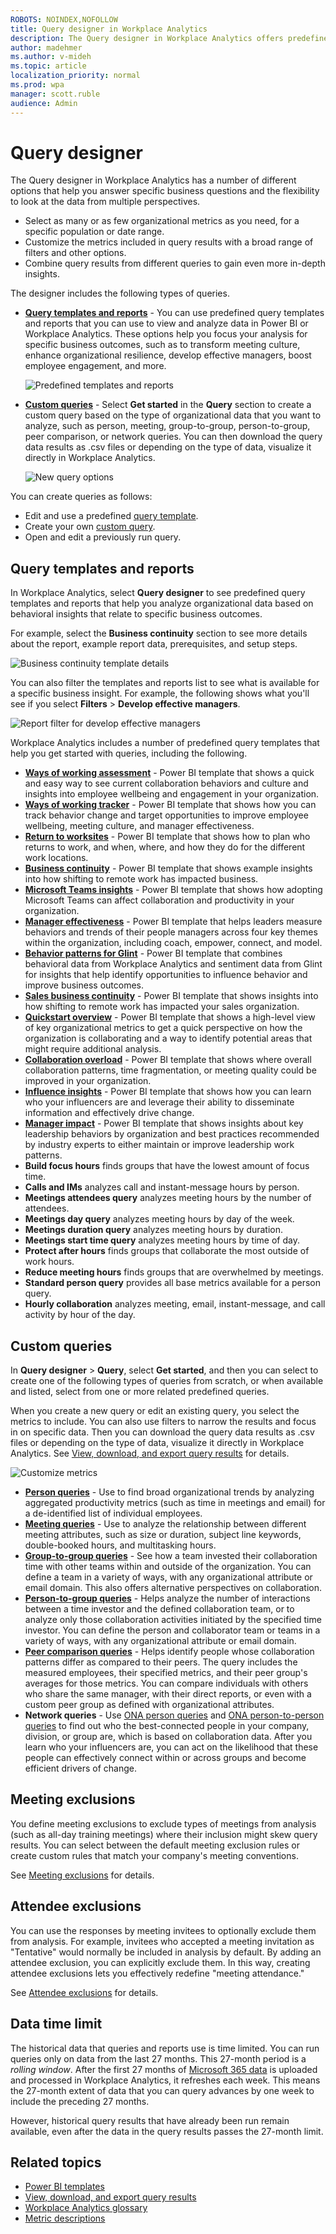 ```yaml
---
ROBOTS: NOINDEX,NOFOLLOW
title: Query designer in Workplace Analytics
description: The Query designer in Workplace Analytics offers predefined Power BI templates and other custom query options for more in-depth data analysis
author: madehmer
ms.author: v-mideh
ms.topic: article
localization_priority: normal 
ms.prod: wpa
manager: scott.ruble
audience: Admin
---
```


# Query designer

The Query designer in Workplace Analytics has a number of different options that help you answer specific business questions and the flexibility to look at the data from multiple perspectives.

* Select as many or as few organizational metrics as you need, for a specific population or date range.
* Customize the metrics included in query results with a broad range of filters and other options.
* Combine query results from different queries to gain even more in-depth insights.

The designer includes the following types of queries.

* [**Query templates and reports**](#query-templates-and-reports) - You can use predefined query templates and reports that you can use to view and analyze data in Power BI or Workplace Analytics. These options help you focus your analysis for specific business outcomes, such as to transform meeting culture, enhance organizational resilience, develop effective managers, boost employee engagement, and more.

  ![Predefined templates and reports](../Images/WpA/Tutorials/query-templates.png)

* [**Custom queries**](#custom-queries) - Select **Get started** in the **Query** section to create a custom query based on the type of organizational data that you want to analyze, such as person, meeting, group-to-group, person-to-group, peer comparison, or network queries. You can then download the query data results as .csv files or depending on the type of data, visualize it directly in Workplace Analytics.

  ![New query options](../Images/WpA/Tutorials/new-query.png)

You can create queries as follows:

* Edit and use a predefined [query template](#query-templates-and-reports).
* Create your own [custom query](#custom-queries).
* Open and edit a previously run query.

## Query templates and reports

In Workplace Analytics, select **Query designer** to see predefined query templates and reports that help you analyze organizational data based on behavioral insights that relate to specific business outcomes.

For example, select the **Business continuity** section to see more details about the report, example report data, prerequisites, and setup steps.

![Business continuity template details](../Images/WpA/Tutorials/query-template-details.png)

You can also filter the templates and reports list to see what is available for a specific business insight. For example, the following shows what you'll see if you select **Filters** > **Develop effective managers**.

![Report filter for develop effective managers](../Images/WpA/Tutorials/query-template-filters.png)

Workplace Analytics includes a number of predefined query templates that help you get started with queries, including the following.

* [**Ways of working assessment**](./power-bi-collab-assess.md) - Power BI template that shows a quick and easy way to see current collaboration behaviors and culture and insights into employee wellbeing and engagement in your organization.
* [**Ways of working tracker**](./power-bi-collab-track.md) - Power BI template that shows how you can track behavior change and target opportunities to improve employee wellbeing, meeting culture, and manager effectiveness.
* [**Return to worksites**](./power-bi-return-tw.md) - Power BI template that shows how to plan who returns to work, and when, where, and how they do for the different work locations.
* [**Business continuity**](./power-bi-bc.md) - Power BI template that shows example insights into how shifting to remote work has impacted business.
* [**Microsoft Teams insights**](./power-bi-teams.md) - Power BI template that shows how adopting Microsoft Teams can affect collaboration and productivity in your organization.
* [**Manager effectiveness**](./power-bi-manager.md) - Power BI template that helps leaders measure behaviors and trends of their people managers across four key themes within the organization, including coach, empower, connect, and model.
* [**Behavior patterns for Glint**](./power-bi-glint.md) - Power BI template that combines behavioral data from Workplace Analytics and sentiment data from Glint for insights that help identify opportunities to influence behavior and improve business outcomes.
* [**Sales business continuity**](./pbi-bc-sales.md) - Power BI template that shows insights into how shifting to remote work has impacted your sales organization.
* [**Quickstart overview**](./power-bi-quickstart.md) - Power BI template that shows a high-level view of key organizational metrics to get a quick perspective on how the organization is collaborating and a way to identify potential areas that might require additional analysis.
* [**Collaboration overload**](./power-bi-collab-overload.md) - Power BI template that shows where overall collaboration patterns, time fragmentation, or meeting quality could be improved in your organization.
* [**Influence insights**](./pbi-influence-db.md) - Power BI template that shows how you can learn who your influencers are and leverage their ability to disseminate information and effectively drive change.
* [**Manager impact**](./power-bi-manager-impact.md) - Power BI template that shows insights about key leadership behaviors by organization and best practices recommended by industry experts to either maintain or improve leadership work patterns.
* **Build focus hours** finds groups that have the lowest amount of focus time.
* **Calls and IMs** analyzes call and instant-message hours by person.
* **Meetings attendees query** analyzes meeting hours by the number of attendees.
* **Meetings day query** analyzes meeting hours by day of the week.
* **Meetings duration query** analyzes meeting hours by duration.
* **Meetings start time query** analyzes meeting hours by time of day.
* **Protect after hours** finds groups that collaborate the most outside of work hours.
* **Reduce meeting hours** finds groups that are overwhelmed by meetings.
* **Standard person query** provides all base metrics available for a person query.
* **Hourly collaboration** analyzes meeting, email, instant-message, and call activity by hour of the day.

## Custom queries

In **Query designer** > **Query**, select **Get started**, and then you can select to create one of the following types of queries from scratch, or when available and listed, select from one or more related predefined queries.

When you create a new query or edit an existing query, you select the metrics to include. You can also use filters to narrow the results and focus in on specific data. Then you can download the query data results as .csv files or depending on the type of data, visualize it directly in Workplace Analytics. See [View, download, and export query results](../use/view-download-and-export-query-results.md) for details.

![Customize metrics](../Images/WpA/Use/Customize-attributes-and-metrics.png)

* [**Person queries**](person-queries.md) - Use to find broad organizational trends by analyzing aggregated productivity metrics (such as time in meetings and email) for a de-identified list of individual employees.
* [**Meeting queries**](meeting-queries.md) - Use to analyze the relationship between different meeting attributes, such as size or duration, subject line keywords, double-booked hours, and multitasking hours.
* [**Group-to-group queries**](group-to-group-queries.md) - See how a team invested their collaboration time with other teams within and outside of the organization. You can define a team in a variety of ways, with any organizational attribute or email domain. This also offers alternative perspectives on collaboration.
* [**Person-to-group queries**](person-to-group-queries.md) - Helps analyze the number of interactions between a time investor and the defined collaboration team, or to analyze only those collaboration activities initiated by the specified time investor. You can define the person and collaborator team or teams in a variety of ways, with any organizational attribute or email domain.
* [**Peer comparison queries**](comparison-query.md) - Helps identify people whose collaboration patterns differ as compared to their peers. The query includes the measured employees, their specified metrics, and their peer group's averages for those metrics. You can compare individuals with others who share the same manager, with their direct reports, or even with a custom peer group as defined with organizational attributes.
* **Network queries** - Use [ONA person queries](ona-person-query.md) and [ONA person-to-person queries](ona-person-to-person-query.md) to find out who the best-connected people in your company, division, or group are, which is based on collaboration data. After you learn who your influencers are, you can act on the likelihood that these people can effectively connect within or across groups and become efficient drivers of change.

## Meeting exclusions

You define meeting exclusions to exclude types of meetings from analysis (such as all-day training meetings) where their inclusion might skew query results. You can select between the default meeting exclusion rules or create custom rules that match your company's meeting conventions.

See [Meeting exclusions](meeting-exclusions-intro.md) for details.

## Attendee exclusions

You can use the responses by meeting invitees to optionally exclude them from analysis. For example, invitees who accepted a meeting invitation as "Tentative" would normally be included in analysis by default. By adding an attendee exclusion, you can explicitly exclude them. In this way, creating attendee exclusions lets you effectively redefine "meeting attendance."

See [Attendee exclusions](attendee-exclusion-rules.md) for details.

## Data time limit

The historical data that queries and reports use is time limited. You can run queries only on data from the last 27 months. This 27-month period is a _rolling window_. After the first 27 months of [Microsoft 365 data](../use/office-365-data.md) is uploaded and processed in Workplace Analytics, it refreshes each week. This means the 27-month extent of data that you can query advances by one week to include the preceding 27 months.

However, historical query results that have already been run remain available, even after the data in the query results passes the 27-month limit.

## Related topics

* [Power BI templates](../Tutorials/Power-bi-templates.md)
* [View, download, and export query results](../use/view-download-and-export-query-results.md)
* [Workplace Analytics glossary](../Use/Glossary.md)
* [Metric descriptions](../Use/Metric-definitions.md)

